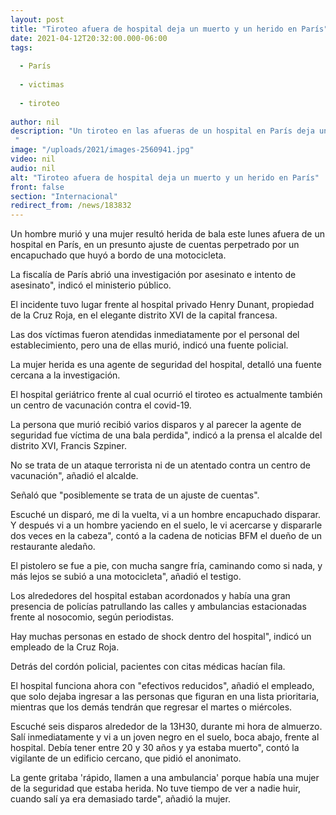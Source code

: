 ```yaml
---
layout: post
title: "Tiroteo afuera de hospital deja un muerto y un herido en París"
date: 2021-04-12T20:32:00.000-06:00
tags:
  
  - París
  
  - victimas
  
  - tiroteo
  
author: nil
description: "Un tiroteo en las afueras de un hospital en París deja un hombre muerte y una mujer herida, en un presunto ajuste de cuentas, según la policía "
image: "/uploads/2021/images-2560941.jpg"
video: nil
audio: nil
alt: "Tiroteo afuera de hospital deja un muerto y un herido en París"
front: false
section: "Internacional"
redirect_from: /news/183832
---
```


Un hombre murió y una mujer resultó herida de bala este lunes afuera de un hospital en París, en un presunto ajuste de cuentas perpetrado por un encapuchado que huyó a bordo de una motocicleta.

La fiscalía de París abrió una investigación por asesinato e intento de asesinato", indicó el ministerio público.

El incidente tuvo lugar frente al hospital privado Henry Dunant, propiedad de la Cruz Roja, en el elegante distrito XVI de la capital francesa.

Las dos víctimas fueron atendidas inmediatamente por el personal del establecimiento, pero una de ellas murió, indicó una fuente policial.

La mujer herida es una agente de seguridad del hospital, detalló una fuente cercana a la investigación.

El hospital geriátrico frente al cual ocurrió el tiroteo es actualmente también un centro de vacunación contra el covid-19.

La persona que murió recibió varios disparos y al parecer la agente de seguridad fue víctima de una bala perdida", indicó a la prensa el alcalde del distrito XVI, Francis Szpiner.

 
No se trata de un ataque terrorista ni de un atentado contra un centro de vacunación", añadió el alcalde.

Señaló que "posiblemente se trata de un ajuste de cuentas".

Escuché un disparó, me di la vuelta, vi a un hombre encapuchado disparar. Y después vi a un hombre yaciendo en el suelo, le vi acercarse y dispararle dos veces en la cabeza", contó a la cadena de noticias BFM el dueño de un restaurante aledaño.

 
El pistolero se fue a pie, con mucha sangre fría, caminando como si nada, y más lejos se subió a una motocicleta", añadió el testigo.

Los alrededores del hospital estaban acordonados y había una gran presencia de policías patrullando las calles y ambulancias estacionadas frente al nosocomio, según periodistas.

Hay muchas personas en estado de shock dentro del hospital", indicó un empleado de la Cruz Roja.

Detrás del cordón policial, pacientes con citas médicas hacían fila.

El hospital funciona ahora con "efectivos reducidos", añadió el empleado, que solo dejaba ingresar a las personas que figuran en una lista prioritaria, mientras que los demás tendrán que regresar el martes o miércoles.

Escuché seis disparos alrededor de la 13H30, durante mi hora de almuerzo. Salí inmediatamente y vi a un joven negro en el suelo, boca abajo, frente al hospital. Debía tener entre 20 y 30 años y ya estaba muerto", contó la vigilante de un edificio cercano, que pidió el anonimato.

La gente gritaba 'rápido, llamen a una ambulancia' porque había una mujer de la seguridad que estaba herida. No tuve tiempo de ver a nadie huir, cuando salí ya era demasiado tarde", añadió la mujer.